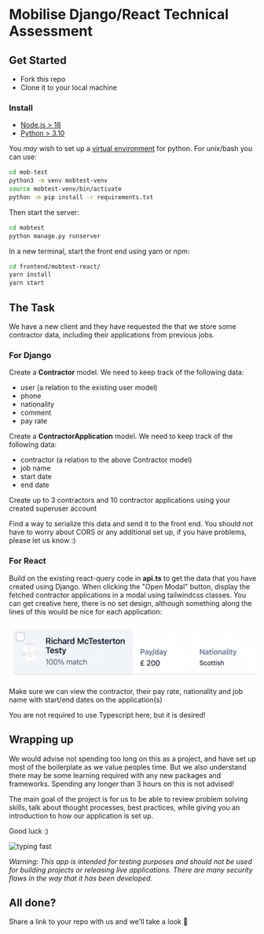 # Mobilise Django/React Technical Assessment

## Get Started

- Fork this repo
- Clone it to your local machine
  
### Install

- [Node.js > 18](https://nodejs.org/en/download/current/)
- [Python > 3.10](https://www.python.org/downloads/release/python-3108/)


You *may* wish to set up a [virtual environment](https://docs.python.org/3/library/venv.html) for python. For unix/bash you can use:
```bash
cd mob-test
python3 -m venv mobtest-venv
source mobtest-venv/bin/activate
python -m pip install -r requirements.txt
```

Then start the server:
```bash
cd mobtest
python manage.py runserver
```

In a new terminal, start the front end using yarn or npm:

```bash
cd frontend/mobtest-react/
yarn install
yarn start
```


## The Task

We have a new client and they have requested the that we store some contractor data, including their applications from previous jobs.

### For Django

Create a **Contractor** model. We need to keep track of the following data:
- user (a relation to the existing user model)
- phone
- nationality
- comment
- pay rate

Create a **ContractorApplication** model. We need to keep track of the following data:
- contractor (a relation to the above Contractor model)
- job name
- start date
- end date


Create up to 3 contractors and 10 contractor applications using your created superuser account

Find a way to serialize this data and send it to the front end. You should not have to worry about CORS or any additional set up, if you have problems, please let us know :)


### For React

Build on the existing react-query code in **api.ts** to get the data that you have created using Django. When clicking the "Open Modal" button, display the fetched contractor applications in a modal using tailwindcss classes. You can get creative here, there is no set design, although something along the lines of this would be nice for each application:

![design](./mobtest/design.png)

Make sure we can view the contractor, their pay rate, nationality and job name with start/end dates on the application(s)

You are not required to use Typescript here, but it is desired!

## Wrapping up

We would advise not spending too long on this as a project, and have set up most of the boilerplate as we value peoples time. But we also understand there may be some learning required with any new packages and frameworks. Spending any longer than 3 hours on this is not advised!

The main goal of the project is for us to be able to review problem solving skills, talk about thought processes, best practices, while giving you an introduction to how our application is set up.

Good luck :)

![typing fast](https://media.giphy.com/media/UFGj6EYw5JhMQ/giphy.gif)

*Warning: This app is intended for testing purposes and should not be used for building projects or releasing live applications. There are many security flaws in the way that it has been developed.*


## All done?

Share a link to your repo with us and we'll take a look :eyes:

  
  